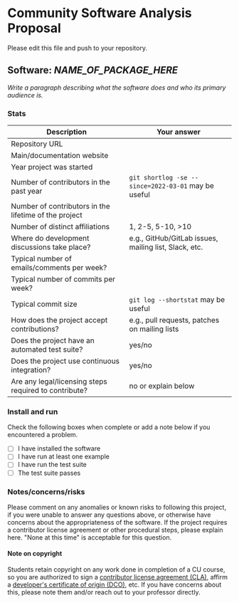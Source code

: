 # Community Software Analysis Proposal

Please edit this file and push to your repository.

## Software: *NAME_OF_PACKAGE_HERE*

*Write a paragraph describing what the software does and who its primary audience is.*

### Stats

| Description | Your answer |
|---------|-----------|
| Repository URL |    |
| Main/documentation website |    |
| Year project was started |   |
| Number of contributors in the past year | `git shortlog -se --since=2022-03-01` may be useful |
| Number of contributors in the lifetime of the project |   |
| Number of distinct affiliations | 1, 2-5, 5-10, >10 |
| Where do development discussions take place? | e.g., GitHub/GitLab issues, mailing list, Slack, etc.  |
| Typical number of emails/comments per week? |   |
| Typical number of commits per week? |  |
| Typical commit size | `git log --shortstat` may be useful |
| How does the project accept contributions? | e.g., pull requests, patches on mailing lists   |
| Does the project have an automated test suite? | yes/no |
| Does the project use continuous integration? | yes/no |
| Are any legal/licensing steps required to contribute? | no or explain below |

### Install and run

Check the following boxes when complete or add a note below if you encountered a problem.

- [ ] I have installed the software
- [ ] I have run at least one example
- [ ] I have run the test suite
- [ ] The test suite passes

### Notes/concerns/risks

Please comment on any anomalies or known risks to following this project, if you were unable to answer any questions above, or otherwise have concerns about the appropriateness of the software.
If the project requires a contributor license agreement or other procedural steps, please explain here.
"None at this time" is acceptable for this question.

#### Note on copyright

Students retain copyright on any work done in completion of a CU course, so you are authorized to sign a [contributor license agreement (CLA)](https://en.wikipedia.org/wiki/Contributor_License_Agreement), affirm a [developer's certificate of origin (DCO)](https://en.wikipedia.org/wiki/Developer_Certificate_of_Origin), etc.
If you have concerns about this, please note them and/or reach out to your professor directly.
